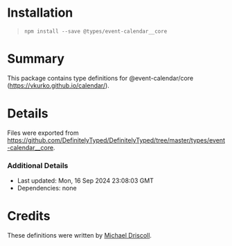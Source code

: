 # Installation
> `npm install --save @types/event-calendar__core`

# Summary
This package contains type definitions for @event-calendar/core (https://vkurko.github.io/calendar/).

# Details
Files were exported from https://github.com/DefinitelyTyped/DefinitelyTyped/tree/master/types/event-calendar__core.

### Additional Details
 * Last updated: Mon, 16 Sep 2024 23:08:03 GMT
 * Dependencies: none

# Credits
These definitions were written by [Michael Driscoll](https://github.com/syncsynchalt).
